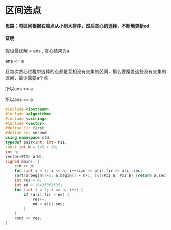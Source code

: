 # 区间选点
#### 思路：将区间根据右端点从小到大排序，然后贪心的选择，不断地更新ed

#### 证明
假设最优解 = ans , 贪心结果为a

ans <= a

且每次贪心过程中选择的点都是互相没有交集的区间，那么要覆盖这些没有交集的区间，最少需要a个点

所以ans >= a

所以ans == a


```cpp
#include <iostream>
#include <algorithm>
#include <cstring>
#include <vector>
#define fir first
#define sec second
using namespace std;
typedef pair<int, int> PII;
const int N = 1e5 + 10;
int n;
vector<PII> a(N);
signed main() {
	cin >> n;
	for (int i = 1; i <= n; i++)cin >> a[i].fir >> a[i].sec;
	sort(a.begin()+1, a.begin() + n+1, [&](PII a, PII b) {return a.sec < b.sec; });
	int res = 0;
	int ed = -0x3f3f3f3f;
	for (int i = 1; i <= n; i++) {
		if (a[i].fir > ed) {
			res++;
			ed = a[i].sec;
		}
	}
	cout << res;
}

```